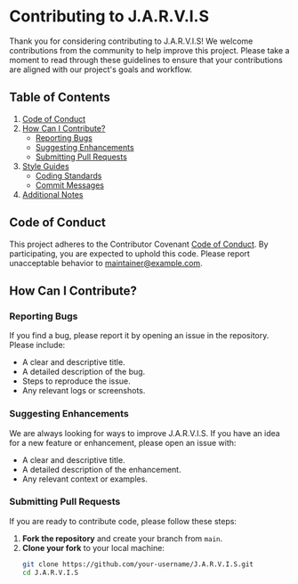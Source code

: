 # Contributing to J.A.R.V.I.S

Thank you for considering contributing to J.A.R.V.I.S! We welcome contributions from the community to help improve this project. Please take a moment to read through these guidelines to ensure that your contributions are aligned with our project's goals and workflow.

## Table of Contents

1. [Code of Conduct](#code-of-conduct)
2. [How Can I Contribute?](#how-can-i-contribute)
   - [Reporting Bugs](#reporting-bugs)
   - [Suggesting Enhancements](#suggesting-enhancements)
   - [Submitting Pull Requests](#submitting-pull-requests)
3. [Style Guides](#style-guides)
   - [Coding Standards](#coding-standards)
   - [Commit Messages](#commit-messages)
4. [Additional Notes](#additional-notes)

## Code of Conduct

This project adheres to the Contributor Covenant [Code of Conduct](CODE_OF_CONDUCT.md). By participating, you are expected to uphold this code. Please report unacceptable behavior to [maintainer@example.com](mailto:maintainer@example.com).

## How Can I Contribute?

### Reporting Bugs

If you find a bug, please report it by opening an issue in the repository. Please include:
- A clear and descriptive title.
- A detailed description of the bug.
- Steps to reproduce the issue.
- Any relevant logs or screenshots.

### Suggesting Enhancements

We are always looking for ways to improve J.A.R.V.I.S. If you have an idea for a new feature or enhancement, please open an issue with:
- A clear and descriptive title.
- A detailed description of the enhancement.
- Any relevant context or examples.

### Submitting Pull Requests

If you are ready to contribute code, please follow these steps:

1. **Fork the repository** and create your branch from `main`.
2. **Clone your fork** to your local machine:
   ```bash
   git clone https://github.com/your-username/J.A.R.V.I.S.git
   cd J.A.R.V.I.S
